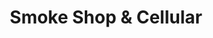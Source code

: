 ---
title: "Smoke Shop & Cellular"
url: /kansas-city/smoke-shop-and-cellular/
shop: mobile phone
---